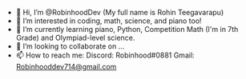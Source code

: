 - 👋 Hi, I’m @RobinhoodDev 
(My full name is Rohin Teegavarapu)
- 👀 I’m interested in coding, math, science, and piano too!
- 🌱 I’m currently learning piano, Python, Competition Math (I'm in 7th Grade) and Olympiad-level science.
- 💞️ I’m looking to collaborate on ...
- 📫 How to reach me:
Discord: Robinhood#0881
Gmail: Robinhooddev714@gmail.com
